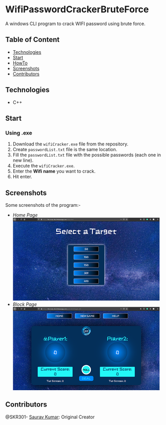 # WifiPasswordCrackerBruteForce
A windows CLI program to crack WIFI password using brute force.
  
## Table of Content
- [Technologies](#technologies)
- [Start](#Start)
- [HowTo](#HowTo)
- [Screenshots](#screenshots)
- [Contributors](#contributors)

## Technologies
- C++

## Start
### Using .exe
1. Download the `wifiCracker.exe` file from the repository.
2. Create `passwordList.txt` file is the same location.
3. Fill the `passwordList.txt` file with the possible passwords (each one in new line).
4. Execute the `wifiCracker.exe`.
5. Enter the **Wifi name** you want to crack.
6. Hit enter.

## Screenshots
Some screenshots of the program:-
- *Home Page*<br />
  ![Home Page](https://github.com/SKR301/TheLuckyDice/blob/master/ScreenShots/home.png)
- *Block Page*<br />
  ![Block Page](https://github.com/SKR301/TheLuckyDice/blob/master/ScreenShots/game.png)

## Contributors
@SKR301- [Saurav Kumar](https://github.com/SKR301): Original Creator
